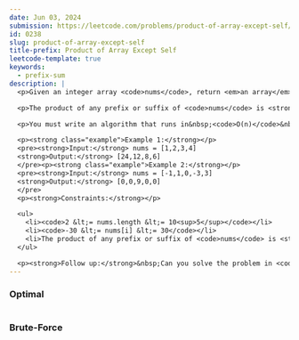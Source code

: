 ```yaml
---
date: Jun 03, 2024
submission: https://leetcode.com/problems/product-of-array-except-self/submissions/1277840199
id: 0238
slug: product-of-array-except-self
title-prefix: Product of Array Except Self
leetcode-template: true
keywords:
  - prefix-sum
description: |
  <p>Given an integer array <code>nums</code>, return <em>an array</em> <code>answer</code> <em>such that</em> <code>answer[i]</code> <em>is equal to the product of all the elements of</em> <code>nums</code> <em>except</em> <code>nums[i]</code>.</p>

  <p>The product of any prefix or suffix of <code>nums</code> is <strong>guaranteed</strong> to fit in a <strong>32-bit</strong> integer.</p>

  <p>You must write an algorithm that runs in&nbsp;<code>O(n)</code>&nbsp;time and without using the division operation.</p>

  <p><strong class="example">Example 1:</strong></p>
  <pre><strong>Input:</strong> nums = [1,2,3,4]
  <strong>Output:</strong> [24,12,8,6]
  </pre><p><strong class="example">Example 2:</strong></p>
  <pre><strong>Input:</strong> nums = [-1,1,0,-3,3]
  <strong>Output:</strong> [0,0,9,0,0]
  </pre>
  <p><strong>Constraints:</strong></p>

  <ul>
    <li><code>2 &lt;= nums.length &lt;= 10<sup>5</sup></code></li>
    <li><code>-30 &lt;= nums[i] &lt;= 30</code></li>
    <li>The product of any prefix or suffix of <code>nums</code> is <strong>guaranteed</strong> to fit in a <strong>32-bit</strong> integer.</li>
  </ul>

  <p><strong>Follow up:</strong>&nbsp;Can you solve the problem in <code>O(1)</code>&nbsp;extra&nbsp;space complexity? (The output array <strong>does not</strong> count as extra space for space complexity analysis.)</p>
---
```


### Optimal

```ts {include="index.ts"}

```

### Brute-Force

```ts {include="bruteforce.ts"}

```
